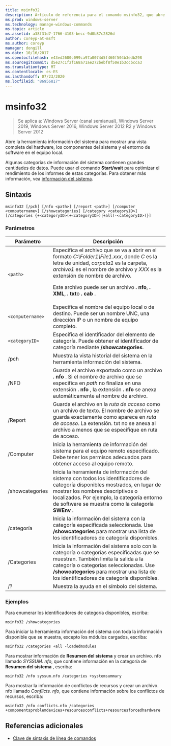 ```yaml
---
title: msinfo32
description: Artículo de referencia para el comando msinfo32, que abre la herramienta de información del sistema para mostrar una vista completa del hardware, los componentes del sistema y el entorno de software en el equipo local.
ms.prod: windows-server
ms.technology: manage-windows-commands
ms.topic: article
ms.assetid: a38f31d7-1766-4103-becc-9d0b87c2826d
author: coreyp-at-msft
ms.author: coreyp
manager: dongill
ms.date: 10/16/2017
ms.openlocfilehash: e43ed2680c099ca97a0074d5f460f504b3edb298
ms.sourcegitcommit: d5e27c1f2f168a71ae272bebf8f50e1b3ccbcca3
ms.translationtype: MT
ms.contentlocale: es-ES
ms.lasthandoff: 07/23/2020
ms.locfileid: "86956817"
---
```

# <a name="msinfo32"></a>msinfo32

> Se aplica a: Windows Server (canal semianual), Windows Server 2019, Windows Server 2016, Windows Server 2012 R2 y Windows Server 2012

Abre la herramienta información del sistema para mostrar una vista completa del hardware, los componentes del sistema y el entorno de software en el equipo local.

Algunas categorías de información del sistema contienen grandes cantidades de datos. Puede usar el comando **Start/wait** para optimizar el rendimiento de los informes de estas categorías. Para obtener más información, vea [información del sistema](/previous-versions/windows/it-pro/windows-server-2003/cc783305(v=ws.10)).

## <a name="syntax"></a>Sintaxis

```
msinfo32 [/pch] [/nfo <path>] [/report <path>] [/computer <computername>] [/showcategories] [/category <categoryID>] [/categories {+<categoryID>(+<categoryID>)|+all(-<categoryID>)}]
```

### <a name="parameters"></a>Parámetros

| Parámetro | Descripción |
| --------- | ----------- |
| `<path>` | Especifica el archivo que se va a abrir en el formato *C:\Folder1\File1.xxx*, donde *C* es la letra de unidad, *carpeta1* es la carpeta, *archivo1* es el nombre de archivo y *XXX* es la extensión de nombre de archivo.<p>Este archivo puede ser un archivo **. nfo**, **. XML**, **. txt**o **. cab** . |
| `<computername>` | Especifica el nombre del equipo local o de destino. Puede ser un nombre UNC, una dirección IP o un nombre de equipo completo. |
| `<categoryID>` | Especifica el identificador del elemento de categoría. Puede obtener el identificador de categoría mediante **/showcategories**. |
| /pch | Muestra la vista historial del sistema en la herramienta información del sistema. |
| /NFO | Guarda el archivo exportado como un archivo **. nfo** . Si el nombre de archivo que se especifica en *path* no finaliza en una extensión **. nfo** , la extensión **. nfo** se anexa automáticamente al nombre de archivo. |
| /Report | Guarda el archivo en la *ruta de acceso* como un archivo de texto. El nombre de archivo se guarda exactamente como aparece en *ruta de acceso*. La extensión. txt no se anexa al archivo a menos que se especifique en ruta de acceso. |
| /Computer | Inicia la herramienta de información del sistema para el equipo remoto especificado. Debe tener los permisos adecuados para obtener acceso al equipo remoto. |
| /showcategories | Inicia la herramienta de información del sistema con todos los identificadores de categoría disponibles mostrados, en lugar de mostrar los nombres descriptivos o localizados. Por ejemplo, la categoría entorno de software se muestra como la categoría **SWEnv** . |
| /categoría | Inicia la información del sistema con la categoría especificada seleccionada. Use **/showcategories** para mostrar una lista de los identificadores de categoría disponibles. |
| /Categories | Inicia la información del sistema solo con la categoría o categorías especificadas que se muestran. También limita la salida a la categoría o categorías seleccionadas. Use **/showcategories** para mostrar una lista de los identificadores de categoría disponibles. |
| /? | Muestra la ayuda en el símbolo del sistema. |

### <a name="examples"></a>Ejemplos

Para enumerar los identificadores de categoría disponibles, escriba:

```
msinfo32 /showcategories
```

Para iniciar la herramienta información del sistema con toda la información disponible que se muestra, excepto los módulos cargados, escriba:

```
msinfo32 /categories +all -loadedmodules
```

Para mostrar información de **Resumen del sistema** y crear un archivo. nfo llamado *SYSSUM. nfo*, que contiene información en la categoría de **Resumen del sistema** , escriba:

```
msinfo32 /nfo syssum.nfo /categories +systemsummary
```

Para mostrar la información de conflictos de recursos y crear un archivo. nfo llamado *Conflicts. nfo*, que contiene información sobre los conflictos de recursos, escriba:

```
msinfo32 /nfo conflicts.nfo /categories +componentsproblemdevices+resourcesconflicts+resourcesforcedhardware
```

## <a name="additional-references"></a>Referencias adicionales

- [Clave de sintaxis de línea de comandos](command-line-syntax-key.md)
